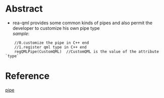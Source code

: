 # Abstract
* rea-qml provides some common kinds of pipes and also permit the developer to customize his own pipe type  
_sample_:
```
    //0.customize the pipe in C++ end
    //1.register qml type in C++ end
    regQMLPipe(CustomQML)  //CustomQML is the value of the attribute `type`
```

# Reference
[pipe](pipe.md)